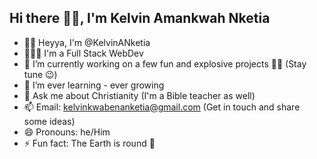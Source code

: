 ## Hi there 👋🏾, I'm Kelvin Amankwah Nketia

<!--
**KelvinANketia/KelvinANketia** is a ✨ _special_ ✨ repository because its `README.md` (this file) appears on your GitHub profile.

Here are some ideas to get you started:
-->

- 👋🏾 Heyya, I'm @KelvinANketia
- 👨🏾‍💻 I'm a Full Stack WebDev
- 🔭 I’m currently working on a few fun and explosive projects 🥳🤭 (Stay tune 😉)
- 🌱 I’m ever learning - ever growing 
- 💬 Ask me about Christianity (I'm a Bible teacher as well)
- 📫 Email: kelvinkwabenanketia@gmail.com (Get in touch and share some ideas)
- 😄 Pronouns: he/Him
- ⚡ Fun fact: The Earth is round 🙂

